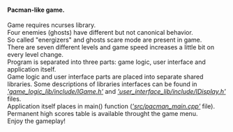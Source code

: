 #### Pacman-like game.
Game requires ncurses library.  
Four enemies (ghosts) have different but not canonical behavior.  
So called "energizers" and ghosts scare mode are present in game.  
There are seven different levels and game speed increases a little bit on every level change.  
Program is separated into three parts: game logic, user interface and application itself.  
Game logic and user interface parts are placed into separate shared libraries.
Some descriptions of libraries interfaces can be found in [*'game_logic_lib/include/IGame.h'*](game_logic_lib/include/IGame.h) and
[*'user_interface_lib/include/IDisplay.h'*](user_interface_lib/include/IDisplay.h) files.  
Application itself places in main() function ([*'src/pacman_main.cpp'*](src/pacman_main.cpp) file).  
Permanent high scores table is available throught the game menu.  
Enjoy the gameplay!
